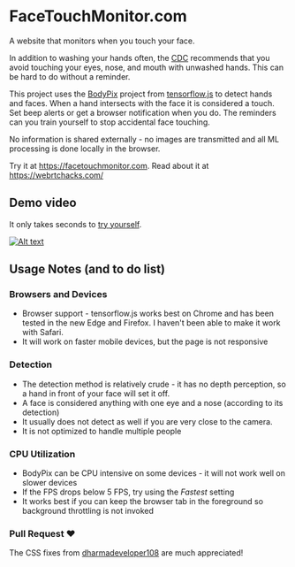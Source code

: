 # FaceTouchMonitor.com

A website that monitors when you touch your face. 

In addition to washing your hands often, the [CDC](https://www.cdc.gov/coronavirus/2019-ncov/prepare/prevention.html) recommends that you avoid touching your eyes, nose, and mouth with unwashed hands. This can be hard to do without a reminder.

This project uses the [BodyPix](https://github.com/tensorflow/tfjs-models/tree/master/body-pix) project from [tensorflow.js](https://www.tensorflow.org/js/) to detect hands and faces.
When a hand intersects with the face it is considered a touch.
Set beep alerts or get a browser notification when you do. 
The reminders can you train yourself to stop accidental face touching. 

No information is shared externally - no images are transmitted and all ML processing is done locally in the browser.

Try it at https://facetouchmonitor.com.
Read about it at https://webrtchacks.com/

## Demo video
It only takes seconds to [try yourself](https://facetouchmonitor.com).

[![Alt text](https://img.youtube.com/vi/V4ogsQJPu0U/0.jpg)](https://www.youtube.com/watch?v=V4ogsQJPu0U)

## Usage Notes (and to do list)

### Browsers and Devices
* Browser support - tensorflow.js works best on Chrome and has been tested in the new Edge and Firefox. I haven't been able to make it work with Safari. 
* It will work on faster mobile devices, but the page is not responsive

### Detection
* The detection method is relatively crude - it has no depth perception, so a hand in front of your face will set it off. 
* A face is considered anything with one eye and a nose (according to its detection)
* It usually does not detect as well if you are very close to the camera. 
* It is not optimized to handle multiple people

### CPU Utilization
* BodyPix can be CPU intensive on some devices - it will not work well on slower devices
* If the FPS drops below 5 FPS, try using the _Fastest_ setting
* It works best if you can keep the browser tab in the foreground so background throttling is not invoked

### Pull Request ♥ 

The CSS fixes from [dharmadeveloper108](https://github.com/dharmadeveloper108) are much appreciated!
